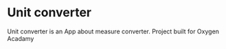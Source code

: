 # Unit converter
Unit converter is an App about measure converter.
Project built for Oxygen Acadamy


